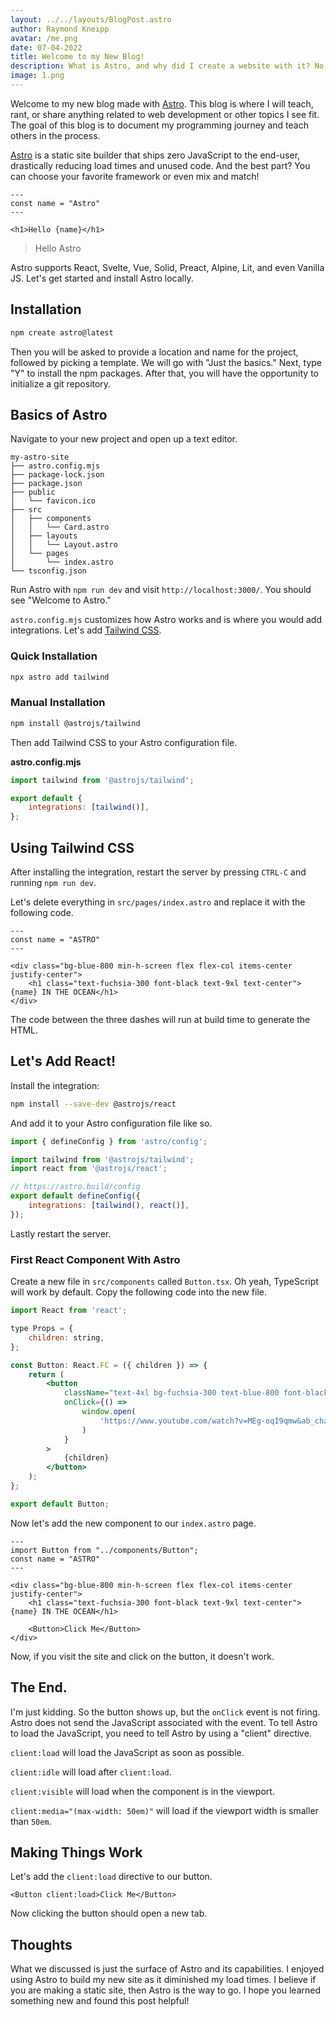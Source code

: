 ```yaml
---
layout: ../../layouts/BlogPost.astro
author: Raymond Kneipp
avatar: /me.png
date: 07-04-2022
title: Welcome to my New Blog!
description: What is Astro, and why did I create a website with it? No more JavaScript?! In this post, I talk about how I built my new site with Astro and when you should use it.
image: 1.png
---
```


Welcome to my new blog made with [Astro](https://astro.build). This blog is where I will teach, rant, or share anything related to web development or other topics I see fit. The goal of this blog is to document my programming journey and teach others in the process.

[Astro](https://astro.build) is a static site builder that ships zero JavaScript to the end-user, drastically reducing load times and unused code. And the best part? You can choose your favorite framework or even mix and match!

```astro
---
const name = "Astro"
---

<h1>Hello {name}</h1>
```

> Hello Astro

Astro supports React, Svelte, Vue, Solid, Preact, Alpine, Lit, and even Vanilla JS. Let's get started and install Astro locally.

## Installation

```bash
npm create astro@latest
```

Then you will be asked to provide a location and name for the project, followed by picking a template. We will go with "Just the basics." Next, type "Y" to install the npm packages. After that, you will have the opportunity to initialize a git repository.

## Basics of Astro

Navigate to your new project and open up a text editor.

```
my-astro-site
├── astro.config.mjs
├── package-lock.json
├── package.json
├── public
│   └── favicon.ico
├── src
│   ├── components
│   │   └── Card.astro
│   ├── layouts
│   │   └── Layout.astro
│   └── pages
│       └── index.astro
└── tsconfig.json
```

Run Astro with `npm run dev` and visit `http://localhost:3000/`. You should see "Welcome to Astro."

`astro.config.mjs` customizes how Astro works and is where you would add integrations. Let's add [Tailwind CSS](https://tailwindcss.com/).

### Quick Installation

```bash
npx astro add tailwind
```

### Manual Installation

```bash
npm install @astrojs/tailwind
```

Then add Tailwind CSS to your Astro configuration file.

**astro.config.mjs**

```javascript
import tailwind from '@astrojs/tailwind';

export default {
	integrations: [tailwind()],
};
```

## Using Tailwind CSS

After installing the integration, restart the server by pressing `CTRL-C` and running `npm run dev`.

Let's delete everything in `src/pages/index.astro` and replace it with the following code.

```astro
---
const name = "ASTRO"
---

<div class="bg-blue-800 min-h-screen flex flex-col items-center justify-center">
	<h1 class="text-fuchsia-300 font-black text-9xl text-center">{name} IN THE OCEAN</h1>
</div>
```

The code between the three dashes will run at build time to generate the HTML.

## Let's Add React!

Install the integration:

```bash
npm install --save-dev @astrojs/react
```

And add it to your Astro configuration file like so.

```javascript
import { defineConfig } from 'astro/config';

import tailwind from '@astrojs/tailwind';
import react from '@astrojs/react';

// https://astro.build/config
export default defineConfig({
	integrations: [tailwind(), react()],
});
```

Lastly restart the server.

### First React Component With Astro

Create a new file in `src/components` called `Button.tsx`. Oh yeah, TypeScript will work by default. Copy the following code into the new file.

```jsx
import React from 'react';

type Props = {
	children: string,
};

const Button: React.FC = ({ children }) => {
	return (
		<button
			className="text-4xl bg-fuchsia-300 text-blue-800 font-black p-6 mt-12"
			onClick={() =>
				window.open(
					'https://www.youtube.com/watch?v=MEg-oqI9qmw&ab_channel=MaskedWolf'
				)
			}
		>
			{children}
		</button>
	);
};

export default Button;
```

Now let's add the new component to our `index.astro` page.

```astro
---
import Button from "../components/Button";
const name = "ASTRO"
---

<div class="bg-blue-800 min-h-screen flex flex-col items-center justify-center">
	<h1 class="text-fuchsia-300 font-black text-9xl text-center">{name} IN THE OCEAN</h1>

	<Button>Click Me</Button>
</div>
```

Now, if you visit the site and click on the button, it doesn't work.

## The End.

I'm just kidding. So the button shows up, but the `onClick` event is not firing. Astro does not send the JavaScript associated with the event. To tell Astro to load the JavaScript, you need to tell Astro by using a "client" directive.

`client:load` will load the JavaScript as soon as possible.

`client:idle` will load after `client:load`.

`client:visible` will load when the component is in the viewport.

`client:media="(max-width: 50em)"` will load if the viewport width is smaller than `50em`.

## Making Things Work

Let's add the `client:load` directive to our button.

```astro
<Button client:load>Click Me</Button>
```

Now clicking the button should open a new tab.

## Thoughts

What we discussed is just the surface of Astro and its capabilities. I enjoyed using Astro to build my new site as it diminished my load times. I believe if you are making a static site, then Astro is the way to go. I hope you learned something new and found this post helpful!
